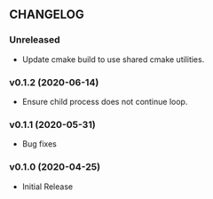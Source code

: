 ## CHANGELOG

### Unreleased

* Update cmake build to use shared cmake utilities.

### v0.1.2 (2020-06-14)

* Ensure child process does not continue loop.

### v0.1.1 (2020-05-31)

* Bug fixes

### v0.1.0 (2020-04-25)

* Initial Release
